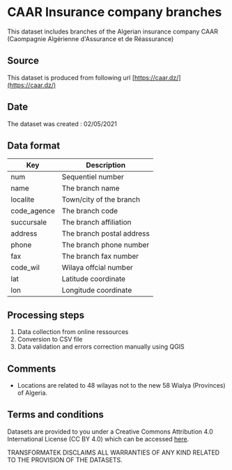 # CAAR Insurance company branches 

This dataset includes branches of the Algerian insurance company CAAR (Caompagnie Algérienne d'Assurance et de Réassurance)

## Source

This dataset is produced from following url 
[https://caar.dz/](https://caar.dz/)


## Date 

The dataset was created : 02/05/2021

## Data format

| Key            | Description | 
| ------------   | -----------------------|
|num             | Sequentiel number |
|name            | The branch name |
|localite        | Town/city of the branch |
|code_agence     | The branch code |
|succursale      | The branch affiliation |
|address         | The branch postal address |
|phone           | The branch phone number |
|fax             | The branch fax number |
|code_wil        | Wilaya offcial number |
|lat             | Latitude coordinate |
|lon             | Longitude coordinate |

## Processing steps

1. Data collection from online ressources
1. Conversion to CSV file
1. Data validation and errors correction manually using QGIS

## Comments

- Locations are related to 48 wilayas not to the new 58 Wialya (Provinces) of Algeria.

## Terms and conditions

Datasets are provided to you under a Creative Commons Attribution 4.0 International License (CC BY 4.0) which can be accessed [here](https://creativecommons.org/licenses/by/4.0/).

TRANSFORMATEK DISCLAIMS ALL WARRANTIES OF ANY KIND RELATED TO THE PROVISION OF THE DATASETS.
